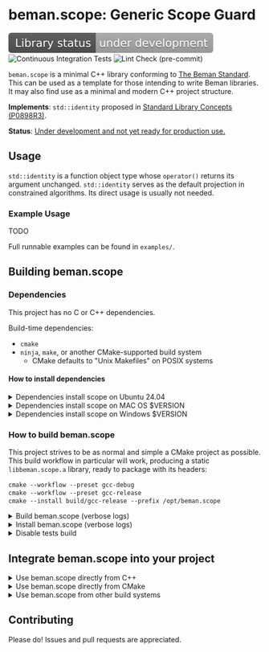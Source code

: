 <!--
SPDX-License-Identifier: Apache-2.0 WITH LLVM-exception
-->

# beman.scope: Generic Scope Guard

![Library Status](https://github.com/bemanproject/beman/blob/c6997986557ec6dda98acbdf502082cdf7335526/images/badges/beman_badge-beman_library_under_development.svg)
![Continuous Integration Tests](https://github.com/bemanproject/scope/actions/workflows/ci_tests.yml/badge.svg)
![Lint Check (pre-commit)](https://github.com/bemanproject/scope/actions/workflows/pre-commit.yml/badge.svg)

`beman.scope` is a minimal C++ library conforming to [The Beman Standard](https://github.com/bemanproject/beman/blob/main/docs/BEMAN_STANDARD.md).
This can be used as a template for those intending to write Beman libraries.
It may also find use as a minimal and modern  C++ project structure.

**Implements**: `std::identity` proposed in [Standard Library Concepts (P0898R3)](https://wg21.link/P0898R3).

**Status**: [Under development and not yet ready for production use.](https://github.com/bemanproject/beman/blob/main/docs/BEMAN_LIBRARY_MATURITY_MODEL.md#under-development-and-not-yet-ready-for-production-use)

## Usage

`std::identity` is a function object type whose `operator()` returns its argument unchanged.
`std::identity` serves as the default projection in constrained algorithms.
Its direct usage is usually not needed.

### Example Usage

TODO

Full runnable examples can be found in `examples/`.

## Building beman.scope

### Dependencies
<!-- TODO Darius: rewrite section!-->

This project has no C or C++ dependencies.

Build-time dependencies:

- `cmake`
- `ninja`, `make`, or another CMake-supported build system
  - CMake defaults to "Unix Makefiles" on POSIX systems

#### How to install dependencies

<!-- TODO Darius: rewrite section!-->

<details>
<summary>Dependencies install scope on Ubuntu 24.04  </summary>

<!-- TODO Darius: rewrite section!-->

```shell
# Install tools:
apt-get install -y cmake make ninja-build

# Toolchains:
apt-get install                           \
  g++-14 gcc-14 gcc-13 g++-14             \
  clang-18 clang++-18 clang-17 clang++-17
```

</details>

<details>
<summary>Dependencies install scope on MAC OS $VERSION </summary>

<!-- TODO Darius: rewrite section!-->
```shell
# TODO
```

</details>

<details>
<summary>Dependencies install scope on Windows $VERSION  </summary>
<!-- TODO Darius: rewrite section!-->

```shell
# TODO
```

</details>

### How to build beman.scope

This project strives to be as normal and simple a CMake project as possible.
This build workflow in particular will work,
producing a static `libbeman.scope.a` library, ready to package with its headers:

```shell
cmake --workflow --preset gcc-debug
cmake --workflow --preset gcc-release
cmake --install build/gcc-release --prefix /opt/beman.scope
```

<details>
<summary> Build beman.scope (verbose logs) </summary>

```shell
# Configure beman.scope via gcc-debug workflow for development.
$ cmake --workflow --preset gcc-debug
Executing workflow step 1 of 3: configure preset "gcc-debug"

Preset CMake variables:

  CMAKE_BUILD_TYPE="Debug"
  CMAKE_CXX_COMPILER="g++"
  CMAKE_CXX_FLAGS="-fsanitize=address -fsanitize=pointer-compare -fsanitize=pointer-subtract -fsanitize=leak -fsanitize=undefined"
  CMAKE_CXX_STANDARD="20"

-- The CXX compiler identification is GNU 11.4.0
-- Detecting CXX compiler ABI info
-- Detecting CXX compiler ABI info - done
-- Check for working CXX compiler: /usr/bin/g++ - skipped
-- Detecting CXX compile features
-- Detecting CXX compile features - done
-- The C compiler identification is GNU 11.4.0
-- Detecting C compiler ABI info
-- Detecting C compiler ABI info - done
-- Check for working C compiler: /usr/bin/cc - skipped
-- Detecting C compile features
-- Detecting C compile features - done
-- Found Python3: /usr/bin/python3.10 (found version "3.10.12") found components: Interpreter
-- Performing Test CMAKE_HAVE_LIBC_PTHREAD
-- Performing Test CMAKE_HAVE_LIBC_PTHREAD - Success
-- Found Threads: TRUE
-- Configuring done
-- Generating done
-- Build files have been written to: /home/runner/work/scope/exemplar/build/gcc-debug

Executing workflow step 2 of 3: build preset "gcc-debug"

[1/14] Building CXX object src/beman/scope/CMakeFiles/beman.exemplar.dir/identity.cpp.o
[2/14] Linking CXX static library src/beman/scope/libbeman.exemplar.a
[3/14] Building CXX object examples/CMakeFiles/beman.scope.examples.identity_direct_usage.dir/identity_direct_usage.cpp.o
[4/14] Linking CXX executable examples/beman.scope.examples.identity_direct_usage
[5/14] Building CXX object _deps/googletest-build/googletest/CMakeFiles/gtest_main.dir/src/gtest_main.cc.o
[6/14] Building CXX object src/beman/scope/CMakeFiles/beman.exemplar.tests.dir/identity.t.cpp.o
[7/14] Building CXX object _deps/googletest-build/googlemock/CMakeFiles/gmock_main.dir/src/gmock_main.cc.o
[8/14] Building CXX object _deps/googletest-build/googlemock/CMakeFiles/gmock.dir/src/gmock-all.cc.o
[9/14] Building CXX object _deps/googletest-build/googletest/CMakeFiles/gtest.dir/src/gtest-all.cc.o
[10/14] Linking CXX static library lib/libgtest.a
[11/14] Linking CXX static library lib/libgtest_main.a
[12/14] Linking CXX static library lib/libgmock.a
[13/14] Linking CXX static library lib/libgmock_main.a
[14/14] Linking CXX executable src/beman/scope/beman.exemplar.tests

Executing workflow step 3 of 3: test preset "gcc-debug"

Test project /home/runner/work/scope/exemplar/build/gcc-debug
    Start 1: IdentityTest.call_identity_with_int
1/4 Test #1: IdentityTest.call_identity_with_int ...........   Passed    0.13 sec
    Start 2: IdentityTest.call_identity_with_custom_type
2/4 Test #2: IdentityTest.call_identity_with_custom_type ...   Passed    0.01 sec
    Start 3: IdentityTest.compare_std_vs_beman
3/4 Test #3: IdentityTest.compare_std_vs_beman .............   Passed    0.01 sec
    Start 4: IdentityTest.check_is_transparent
4/4 Test #4: IdentityTest.check_is_transparent .............   Passed    0.01 sec

100% tests passed, 0 tests failed out of 4

Total Test time (real) =   0.18 sec

# Configure beman.scope via gcc-release workflow for direct usage.
$ cmake --workflow --preset gcc-release
Executing workflow step 1 of 3: configure preset "gcc-release"

Preset CMake variables:

  CMAKE_BUILD_TYPE="RelWithDebInfo"
  CMAKE_CXX_COMPILER="g++"
  CMAKE_CXX_FLAGS="-O3"
  CMAKE_CXX_STANDARD="20"

-- The CXX compiler identification is GNU 11.4.0
-- Detecting CXX compiler ABI info
-- Detecting CXX compiler ABI info - done
-- Check for working CXX compiler: /usr/bin/g++ - skipped
-- Detecting CXX compile features
-- Detecting CXX compile features - done
-- The C compiler identification is GNU 11.4.0
-- Detecting C compiler ABI info
-- Detecting C compiler ABI info - done
-- Check for working C compiler: /usr/bin/cc - skipped
-- Detecting C compile features
-- Detecting C compile features - done
-- Found Python3: /usr/bin/python3.10 (found version "3.10.12") found components: Interpreter
-- Performing Test CMAKE_HAVE_LIBC_PTHREAD
-- Performing Test CMAKE_HAVE_LIBC_PTHREAD - Success
-- Found Threads: TRUE
-- Configuring done
-- Generating done
-- Build files have been written to: /home/runner/work/scope/exemplar/build/gcc-release

Executing workflow step 2 of 3: build preset "gcc-release"

[1/14] Building CXX object src/beman/scope/CMakeFiles/beman.exemplar.dir/identity.cpp.o
[2/14] Linking CXX static library src/beman/scope/libbeman.exemplar.a
[3/14] Building CXX object examples/CMakeFiles/beman.scope.examples.identity_direct_usage.dir/identity_direct_usage.cpp.o
[4/14] Linking CXX executable examples/beman.scope.examples.identity_direct_usage
[5/14] Building CXX object _deps/googletest-build/googletest/CMakeFiles/gtest_main.dir/src/gtest_main.cc.o
[6/14] Building CXX object src/beman/scope/CMakeFiles/beman.exemplar.tests.dir/identity.t.cpp.o
[7/14] Building CXX object _deps/googletest-build/googlemock/CMakeFiles/gmock_main.dir/src/gmock_main.cc.o
[8/14] Building CXX object _deps/googletest-build/googlemock/CMakeFiles/gmock.dir/src/gmock-all.cc.o
[9/14] Building CXX object _deps/googletest-build/googletest/CMakeFiles/gtest.dir/src/gtest-all.cc.o
[10/14] Linking CXX static library lib/libgtest.a
[11/14] Linking CXX static library lib/libgtest_main.a
[12/14] Linking CXX static library lib/libgmock.a
[13/14] Linking CXX executable src/beman/scope/beman.exemplar.tests
[14/14] Linking CXX static library lib/libgmock_main.a

Executing workflow step 3 of 3: test preset "gcc-release"

Test project /home/runner/work/scope/exemplar/build/gcc-release
    Start 1: IdentityTest.call_identity_with_int
1/4 Test #1: IdentityTest.call_identity_with_int ...........   Passed    0.00 sec
    Start 2: IdentityTest.call_identity_with_custom_type
2/4 Test #2: IdentityTest.call_identity_with_custom_type ...   Passed    0.00 sec
    Start 3: IdentityTest.compare_std_vs_beman
3/4 Test #3: IdentityTest.compare_std_vs_beman .............   Passed    0.00 sec
    Start 4: IdentityTest.check_is_transparent
4/4 Test #4: IdentityTest.check_is_transparent .............   Passed    0.00 sec

100% tests passed, 0 tests failed out of 4

Total Test time (real) =   0.01 sec

# Run examples.
$ build/gcc-release/examples/beman.scope.examples.identity_direct_usage
2024

```

</details>

<details>
<summary> Install beman.scope (verbose logs) </summary>

```shell
# Install build artifacts from `build` directory into `opt/beman.scope` path.
$ cmake --install build/gcc-release --prefix /opt/beman.scope
-- Install configuration: "RelWithDebInfo"
-- Up-to-date: /opt/beman.scope/lib/libbeman.exemplar.a
-- Up-to-date: /opt/beman.scope/include/beman/exemplar/identity.hpp


# Check tree.
$ tree /opt/beman.scope
/opt/beman.scope
├── include
│   └── beman
│       └── scope
│           └── identity.hpp
└── lib
    └── libbeman.scope.a

4 directories, 2 files
```

</details>

<details>
<summary> Disable tests build </summary>

To build this project with tests disabled (and their dependencies),
simply use `BEMAN_EXEMPLAR_BUILD_TESTING=OFF` as documented in upstream [CMake documentation](https://cmake.org/cmake/help/latest/module/CTest.html):

```shell
cmake -B build -S . -DBEMAN_EXEMPLAR_BUILD_TESTING=OFF
```

</details>

## Integrate beman.scope into your project

<details>
<summary> Use beman.scope directly from C++ </summary>
<!-- TODO Darius: rewrite section!-->

If you want to use `beman.scope` from your project,
you can include `beman/scope/*.hpp`  files from your C++ source files

```cpp
#include <beman/scope/identity.hpp>
```

and directly link with `libbeman.scope.a`

```shell
# Assume /opt/beman.scope staging directory.
$ c++ -o identity_usage examples/identity_usage.cpp \
    -I /opt/beman.scope/include/ \
    -L/opt/beman.scope/lib/ -lbeman.exemplar
```

</details>

<details>
<summary> Use beman.scope directly from CMake </summary>

<!-- TODO Darius: rewrite section! Add examples. -->

For CMake based projects, you will need to use the `beman.scope` CMake module to define the `beman::exemplar` CMake target:

```cmake
find_package(beman.scope REQUIRED)
```

You will also need to add `beman::scope`
to the link libraries of any libraries or executables that include `beman/scope/*.hpp` in their source or header file.

```cmake
target_link_libraries(yourlib PUBLIC beman::scope)
```

</details>

<details>
<summary> Use beman.scope from other build systems </summary>

<!-- TODO Darius: rewrite section! Add examples. -->

Build systems that support `pkg-config` by providing a `beman.scope.pc` file.
Build systems that support interoperation via `pkg-config` should be able to detect `beman.scope` for you automatically.

</details>

## Contributing

Please do! Issues and pull requests are appreciated.

